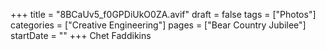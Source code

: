 +++
title = "8BCaUv5_f0GPDiUkO0ZA.avif"
draft = false
tags = ["Photos"]
categories = ["Creative Engineering"]
pages = ["Bear Country Jubilee"]
startDate = ""
+++
Chet Faddikins
